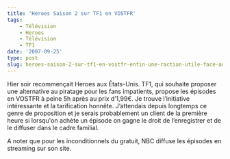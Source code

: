 ```yaml
---
title: 'Heroes Saison 2 sur TF1 en VOSTFR'
tags:
    - Télévision
    - Heroes
    - Télévision
    - TF1
date: '2007-09-25'
type: post
slug: heroes-saison-2-sur-tf1-en-vostfr-enfin-une-raction-utile-face-au-piratage
---
```


Hier soir recommençait Heroes aux États-Unis. TF1, qui souhaite proposer une alternative au piratage pour les fans impatients, propose les épisodes en VOSTFR à peine 5h après au prix d’1,99€. Je trouve l’initiative intéressante et la tarification honnête. J’attendais depuis longtemps ce genre de proposition et je serais probablement un client de la première heure si lorsqu'on achète un épisode on gagne le droit de l’enregistrer et de le diffuser dans le cadre familial.

A noter que pour les inconditionnels du gratuit, NBC diffuse les épisodes en streaming sur son site.

